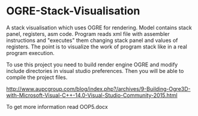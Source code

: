 # OGRE-Stack-Visualisation
A stack visualisation which uses OGRE for rendering. Model contains stack panel, registers, asm code. Program reads xml file with assembler
instructions and "executes" them changing stack panel and values of registers. The point is to visualize the work of program stack like in a real 
program execution.

To use this project you need to build render engine OGRE and modify include directories in visual studio preferences. Then you will be able to compile the project files.

http://www.aupcgroup.com/blog/index.php?/archives/9-Building-Ogre3D-with-Microsoft-Visual-C++-14.0-Visual-Studio-Community-2015.html

To get more information read OOP5.docx
